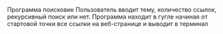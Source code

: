 Программа поисковик
Пользователь вводит тему, количество ссылок, рекурсивный поиск или нет. Программа находит в гугле начиная от стартовой точки все ссылки на веб-странице и выводит в терминал

